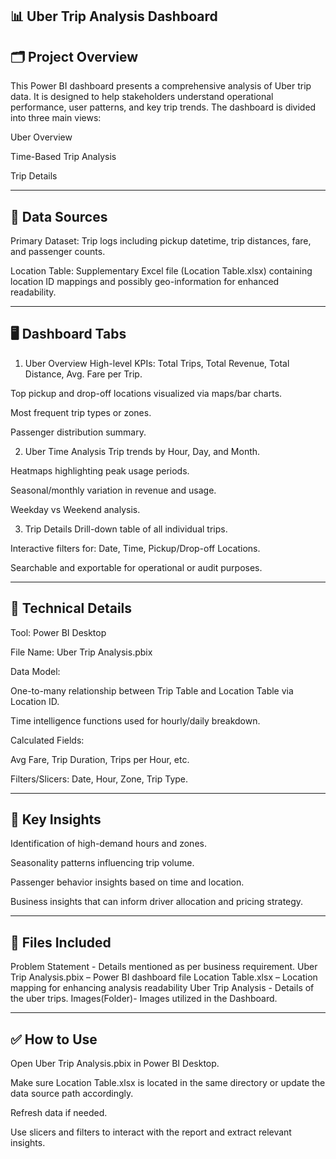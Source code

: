 📊 Uber Trip Analysis Dashboard
----------------------------------------------------------------------------------------------------------------------------
🗂️ Project Overview
----------------------------------------------------------------------------------------------------------------------------
This Power BI dashboard presents a comprehensive analysis of Uber trip data. It is designed to help stakeholders understand operational performance, user patterns, and key trip trends. The dashboard is divided into three main views:

Uber Overview

Time-Based Trip Analysis

Trip Details

----------------------------------------------------------------------------------------------------------------------------
📌 Data Sources
----------------------------------------------------------------------------------------------------------------------------
Primary Dataset: Trip logs including pickup datetime, trip distances, fare, and passenger counts.

Location Table: Supplementary Excel file (Location Table.xlsx) containing location ID mappings and possibly geo-information for enhanced readability.

----------------------------------------------------------------------------------------------------------------------------
🖥️ Dashboard Tabs
----------------------------------------------------------------------------------------------------------------------------
1. Uber Overview
High-level KPIs: Total Trips, Total Revenue, Total Distance, Avg. Fare per Trip.

Top pickup and drop-off locations visualized via maps/bar charts.

Most frequent trip types or zones.

Passenger distribution summary.

2. Uber Time Analysis
Trip trends by Hour, Day, and Month.

Heatmaps highlighting peak usage periods.

Seasonal/monthly variation in revenue and usage.

Weekday vs Weekend analysis.

3. Trip Details
Drill-down table of all individual trips.

Interactive filters for: Date, Time, Pickup/Drop-off Locations.

Searchable and exportable for operational or audit purposes.

----------------------------------------------------------------------------------------------------------------------------
🔧 Technical Details
----------------------------------------------------------------------------------------------------------------------------
Tool: Power BI Desktop

File Name: Uber Trip Analysis.pbix

Data Model:

One-to-many relationship between Trip Table and Location Table via Location ID.

Time intelligence functions used for hourly/daily breakdown.

Calculated Fields:

Avg Fare, Trip Duration, Trips per Hour, etc.

Filters/Slicers: Date, Hour, Zone, Trip Type.

----------------------------------------------------------------------------------------------------------------------------
🧠 Key Insights
----------------------------------------------------------------------------------------------------------------------------
Identification of high-demand hours and zones.

Seasonality patterns influencing trip volume.

Passenger behavior insights based on time and location.

Business insights that can inform driver allocation and pricing strategy.

----------------------------------------------------------------------------------------------------------------------------
📁 Files Included
----------------------------------------------------------------------------------------------------------------------------
Problem Statement - Details mentioned as per business requirement.
Uber Trip Analysis.pbix – Power BI dashboard file
Location Table.xlsx – Location mapping for enhancing analysis readability
Uber Trip Analysis - Details of the uber trips.
Images(Folder)- Images utilized in the Dashboard.

---------------------------------------------------------------------------------------------------------------------------
✅ How to Use
----------------------------------------------------------------------------------------------------------------------------
Open Uber Trip Analysis.pbix in Power BI Desktop.

Make sure Location Table.xlsx is located in the same directory or update the data source path accordingly.

Refresh data if needed.

Use slicers and filters to interact with the report and extract relevant insights.


